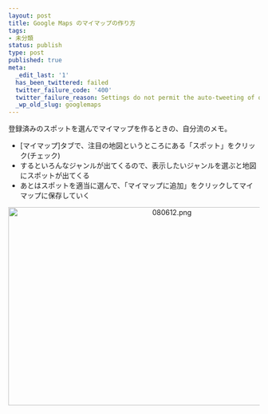 ```yaml
---
layout: post
title: Google Maps のマイマップの作り方
tags:
- 未分類
status: publish
type: post
published: true
meta:
  _edit_last: '1'
  has_been_twittered: failed
  twitter_failure_code: '400'
  twitter_failure_reason: Settings do not permit the auto-tweeting of old posts
  _wp_old_slug: googlemaps
---
```

登録済みのスポットを選んでマイマップを作るときの、自分流のメモ。
-  [マイマップ]タブで、注目の地図というところにある「スポット」をクリック(チェック)
- するといろんなジャンルが出てくるので、表示したいジャンルを選ぶと地図にスポットが出てくる
- あとはスポットを適当に選んで、「マイマップに追加」をクリックしてマイマップに保存していく
<img src="http://wo.skr.jp/images/uploads/assets_c/2008/06/080612-thumb-640x397.png" alt="080612.png" width="640" height="397" class="mt-image-center" style="text-align: center; display: block; margin: 0 auto 20px;" />
